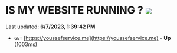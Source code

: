 # IS MY WEBSITE RUNNING ? [![](https://img.shields.io/static/v1?label=Sponsor&message=%E2%9D%A4&logo=GitHub&color=%23fe8e86)](https://github.com/sponsors/<username>)

Last updated: **6/7/2023, 1:39:42 PM**

- `GET` [https://youssefservice.me](https://youssefservice.me) - **Up** (1003ms)
